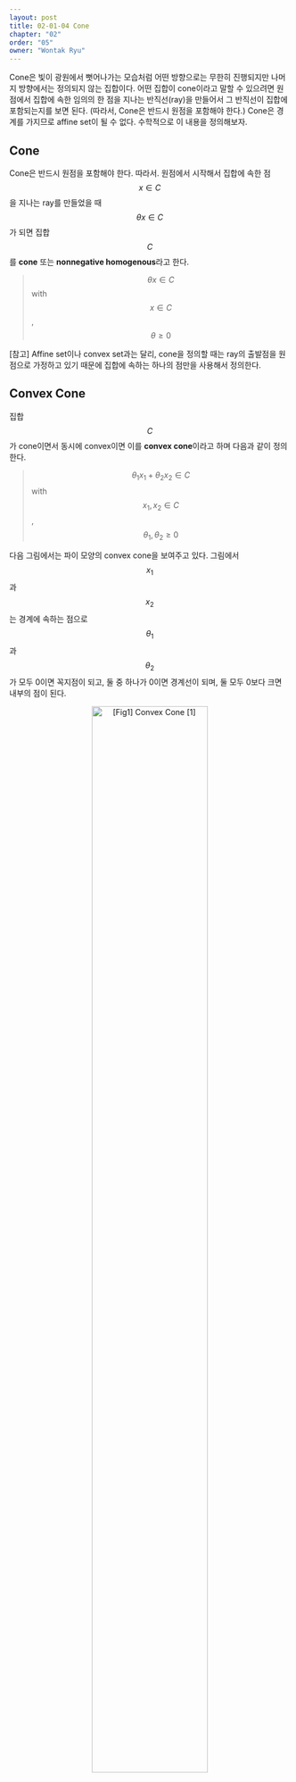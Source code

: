 ```yaml
---
layout: post
title: 02-01-04 Cone
chapter: "02"
order: "05"
owner: "Wontak Ryu"
---
```


Cone은 빛이 광원에서 뻣어나가는 모습처럼 어떤 방향으로는 무한히 진행되지만 나머지 방향에서는 정의되지 않는 집합이다. 어떤 집합이 cone이라고 말할 수 있으려면 원점에서 집합에 속한 임의의 한 점을 지나는 반직선(ray)을 만들어서 그 반직선이 집합에 포함되는지를 보면 된다. (따라서, Cone은 반드시 원점을 포함해야 한다.) Cone은 경계를 가지므로 affine set이 될 수 없다. 수학적으로 이 내용을 정의해보자.

## Cone

Cone은 반드시 원점을 포함해야 한다. 따라서. 원점에서 시작해서 집합에 속한 점 $$x \in C$$을 지나는 ray를 만들었을 때 $$\theta x \in C$$가 되면 집합 $$C$$를 **cone** 또는  **nonnegative homogenous**라고 한다. 

> $$\theta x \in C$$ with $$x \in C$$, $$\theta \ge 0$$

[참고] Affine set이나 convex set과는 달리, cone을 정의할 때는 ray의 출발점을 원점으로 가정하고 있기 때문에 집합에 속하는 하나의 점만을 사용해서 정의한다.

## Convex Cone

집합 $$C$$가 cone이면서 동시에 convex이면 이를 **convex cone**이라고 하며 다음과 같이 정의한다.

>$$\theta_1 x_1 + \theta_2 x_2 \in C$$ with $$x_1, x_2 \in C$$, $$\theta_1, \theta_2 \ge 0$$

다음 그림에서는 파이 모양의 convex cone을 보여주고 있다. 그림에서 $$x_1$$과 $$x_2$$는 경계에 속하는 점으로 $$\theta_1$$과 $$\theta_2$$가 모두 0이면 꼭지점이 되고, 둘 중 하나가 0이면 경계선이 되며, 둘 모두 0보다 크면 내부의 점이 된다.

<figure class="image" style="align: center;">
<p align="center">
  <img src="{{ site.baseurl  }}/img/chapter_img/chapter02/02.04_Convex_Cone.png" alt="[Fig1] Convex Cone [1]" width="70%">
  <figcaption style="text-align: center;">[Fig1] Convex Cone [1]</figcaption>
</p>
</figure>

## Conic combination

여러 점들을 linear combination할 때 계수를 0이상으로 제한하게 되면 이를 **conic combination** 또는 **nonnegative linear combination**이라고 한다. 

>A point of the form $$\theta_1 x_1 + \theta_2 x_2 + ... + \theta_k x_k$$ with $$\theta_i \ge 0, i = 1,  ..., k$$


이제 cone 정의를 conic combination 개념을 이용해서 일반화해 볼 수 있다. 즉, 어떤 집합 C에 속하는 임의의 여러 점들을 conic combination했을 때, 그 결과가 다시 집합 C에 속하면 그 집합은 conic set이라고 말할 수 있다. 

반대로 conic set C에 속하는 점들의 conic combination은 항상 C에 속하게 된다.


## Conic hull

$$C \subseteq R^n$$에 포함된 점들의 모든 conic  combination들의 집합을 $$C$$의 conic hull이라고 한다. Conic hull은 항상 집합 $$C$$를 포함하는 가장 작은 convex cone이다.

>$$ \{ \theta_1 x_1 + \dotsi + \theta_k x_k \phantom{1} \mid \phantom{1} x_i \in C, \phantom{1} \theta_i \ge 0, \phantom{1} i = 1,\dotsc,k \}$$

다음 그림에서는 임의의 set으로 정의되는 conic hull을 보여주고 있다.

<figure class="image" style="align: center;">
<p align="center">
  <img src="{{ site.baseurl  }}/img/chapter_img/chapter02/02.04_1_Conic_hull.png" alt="[Fig2] Conic hull [1]" width="70%">
  <figcaption style="text-align: center;">[Fig2] Conic hull [1]</figcaption>
</p>
</figure>



